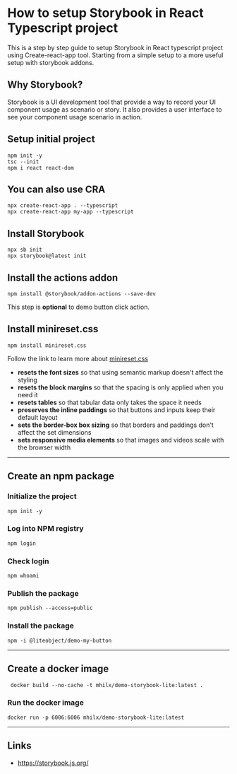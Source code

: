 # How to setup Storybook in React Typescript project

This is a step by step guide to setup Storybook in React typescript project using Create-react-app tool. Starting from a simple setup to a more useful setup with storybook addons.

## Why Storybook?

Storybook is a UI development tool that provide a way to record your UI component usage as scenario or story. It also provides a user interface to see your component usage scenario in action.

## Setup initial project
    npm init -y
    tsc --init
    npm i react react-dom

## You can also use CRA
    npx create-react-app . --typescript
    npx create-react-app my-app --typescript

## Install Storybook
    npx sb init
    npx storybook@latest init    

## Install the actions addon
    npm install @storybook/addon-actions --save-dev

This step is __optional__ to demo button click action.

## Install minireset.css
    npm install minireset.css

Follow the link to learn more about [minireset.css](https://github.com/jgthms/minireset.css)
- __resets the font sizes__ so that using semantic markup doesn't affect the styling
- __resets the block margins__ so that the spacing is only applied when you need it
- __resets tables__ so that tabular data only takes the space it needs
- __preserves the inline paddings__ so that buttons and inputs keep their default layout
- __sets the border-box box sizing__ so that borders and paddings don't affect the set dimensions
- __sets responsive media elements__ so that images and videos scale with the browser width
---
## Create an npm package

### Initialize the project
    npm init -y

### Log into NPM registry
    npm login

### Check login
    npm whoami

### Publish the package
    npm publish --access=public

### Install the package
    npm -i @liteobject/demo-my-button

---
## Create a docker image
     docker build --no-cache -t mhilx/demo-storybook-lite:latest . 

### Run the docker image
    docker run -p 6006:6006 mhilx/demo-storybook-lite:latest
---
## Links
- https://storybook.js.org/